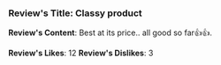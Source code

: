 ### Review's Title: Classy product

**Review's Content**:
Best at its price.. all good so far👍👍.

**Review's Likes**: 12
**Review's Dislikes**: 3
